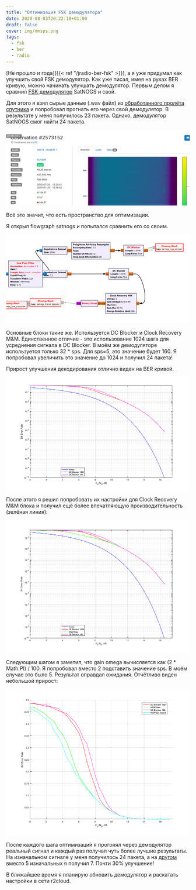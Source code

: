 ```yaml
---
title: "Оптимизация FSK демодулятора"
date: 2020-08-03T20:22:18+01:00
draft: false
cover: img/mmsps.png
tags:
  - fsk
  - ber
  - radio
---
```


[Не прошло и года]({{< ref "/jradio-ber-fsk" >}}), а я уже придумал как улучшить свой FSK демодулятор. Как уже писал, имея на руках BER кривую, можно начинать улучшать демодулятор. Первым делом я сравнил [FSK демодулятор](https://gitlab.com/librespacefoundation/satnogs/satnogs-flowgraphs/-/blob/master/generic/fsk.grc) SatNOGS и свой. 

Для этого я взял сырые данные (.wav файл) из [обработанного пролёта спутника](https://network.satnogs.org/observations/2573152/) и попробовал прогнать его через свой демодулятор. В результате у меня получилось 23 пакета. Однако, демодулятор SatNOGS смог найти 24 пакета.

![](img/1.png)

Всё это значит, что есть пространство для оптимизации.

Я открыл flowgraph satnogs и попытался сравнить его со своим.

![](img/2.png)

Основные блоки такие же. Используется DC Blocker и Clock Recovery M&M. Единственное отличие - это использование 1024 шага для усреднения сигнала в DC Blocker. В моём же демодуляторе используется только 32 * sps. Для sps=5, это значение будет 160. Я попробовал увеличить это значение до 1024 и получил 24 пакета!

Прирост улучшения декодирования отлично виден на BER кривой.

![](img/dc1024.png)

После этого я решил попробовать их настройки для Clock Recovery M&M блока и получил ещё более впечатляющую производительность (зелёная линия):

![](img/mmfixes.png)

Следующим шагом я заметил, что gain omega вычисляется как (2 * Math.PI) / 100. Я попробовал вместо 2 подставить значение sps. В моём случае это было 5. Результат оправдал ожидания. Отчётливо виден небольшой прирост:

![](img/mmsps.png)

После каждого шага оптимизаций я прогонял через демодулятор реальный сигнал и каждый раз получал чуть более лучшие результаты. На изначальном сигнале у меня получилось 24 пакета, а на [другом](https://network.satnogs.org/observations/2573097/) вместо 5 изначальных я получил 7. Почти 30% улучшение!

В ближайшее время я планирую обновить демодулятор и раскатать настройки в сети r2cloud.